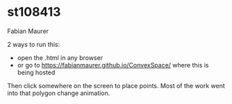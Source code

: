 # st108413
Fabian Maurer

2 ways to run this:
- open the .html in any browser
- or go to https://fabianmaurer.github.io/ConvexSpace/ where this is being hosted

Then click somewhere on the screen to place points. Most of the work went into that polygon change animation.